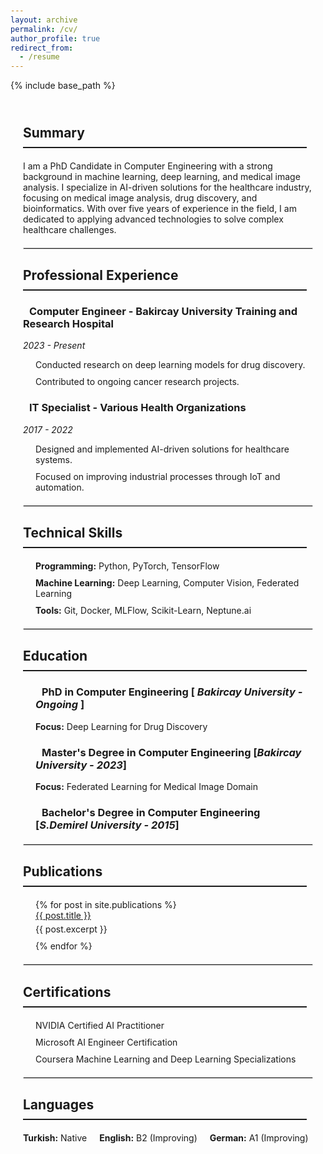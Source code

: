 ```yaml
---
layout: archive
permalink: /cv/
author_profile: true
redirect_from:
  - /resume
---
```

{% include base_path %}
<head>
  <meta charset="UTF-8">
  <meta name="viewport" content="width=device-width, initial-scale=1.0">
  <link rel="stylesheet" href="https://cdnjs.cloudflare.com/ajax/libs/font-awesome/6.0.0-beta3/css/all.min.css">
  <style>
    body {
      margin: 0;
      padding: 20px;
    }
    .container {
      margin: 0 auto;
      padding: 20px;
    }
    h2.section-title {
      border-bottom: 2px solid;
      padding-bottom: 10px;
      margin-bottom: 20px;
    }
    h2 {
      margin-right: 10px;
    }
    h3 i {
      margin-right: 10px;
    }
    p {
      margin: 5px 0;
    }
    ul {
      list-style-type: none;
      padding-left: 20px;
    }
    ul li {
      margin-bottom: 10px;
      position: relative;
    }
    hr {
      margin: 20px 0;
      border: 1px solid #ddd;
    }
    .experience-item, .education-item {
      margin-bottom: 20px;
    }
    .languages {
      display: flex;
      gap: 20px;
    }
  </style>
</head>

<div class="container">
  <h2 class="section-title"><i class="fas fa-user icon"></i> Summary</h2>
  <p>
    I am a PhD Candidate in Computer Engineering with a strong background in machine learning, deep learning, and medical image analysis. I specialize in AI-driven solutions for the healthcare industry, focusing on medical image analysis, drug discovery, and bioinformatics. With over five years of experience in the field, I am dedicated to applying advanced technologies to solve complex healthcare challenges.
  </p>
  <hr>
  <h2 class="section-title"><i class="fas fa-briefcase icon"></i> Professional Experience</h2>
  <div class="experience-item">
    <h3><i class="fas fa-laptop-code icon"></i> Computer Engineer - Bakircay University Training and Research Hospital</h3>
    <p><em>2023 - Present</em></p>
    <ul>
      <li><i class="fas fa-flask icon"></i> Conducted research on deep learning models for drug discovery.</li>
      <li><i class="fas fa-vial icon"></i> Contributed to ongoing cancer research projects.</li>
    </ul>
  </div>
  <div class="experience-item">
    <h3><i class="fas fa-cogs icon"></i> IT Specialist - Various Health Organizations</h3>
    <p><em>2017 - 2022</em></p>
    <ul>
      <li><i class="fas fa-project-diagram icon"></i> Designed and implemented AI-driven solutions for healthcare systems.</li>
      <li><i class="fas fa-industry icon"></i> Focused on improving industrial processes through IoT and automation.</li>
    </ul>
  </div>
  <hr>
  <h2 class="section-title"><i class="fas fa-code icon"></i> Technical Skills</h2>
  <ul>
    <li><i class="fas fa-laptop-code icon"></i> <strong>Programming:</strong> Python, PyTorch, TensorFlow</li>
    <li><i class="fas fa-robot icon"></i> <strong>Machine Learning:</strong> Deep Learning, Computer Vision, Federated Learning</li>
    <li><i class="fas fa-tools icon"></i> <strong>Tools:</strong> Git, Docker, MLFlow, Scikit-Learn, Neptune.ai</li>
  </ul>
  <hr>
  <h2 class="section-title"><i class="fas fa-graduation-cap icon"></i> Education</h2>
  <ul>
      <h3><i class="fas fa-university icon"></i> PhD in Computer Engineering [ <em>Bakircay University - Ongoing</em> ]</h3>
      <p><strong>Focus:</strong> Deep Learning for Drug Discovery</p>
      <h3><i class="fas fa-university icon"></i> Master's Degree in Computer Engineering [<em>Bakircay University - 2023</em>]</h3>
      <p><strong>Focus:</strong> Federated Learning for Medical Image Domain</p>
      <h3><i class="fas fa-university icon"></i> Bachelor's Degree in Computer Engineering [<em>S.Demirel University - 2015</em>]</h3>
  </ul>
  <hr>
  <h2 class="section-title"><i class="fas fa-book icon"></i> Publications</h2>
  <ul>
    {% for post in site.publications %}
      <li>
        <i class="fas fa-file-alt icon"></i>
        <a href="{{ post.url }}">{{ post.title }}</a>
        <p>{{ post.excerpt }}</p>
      </li>
    {% endfor %}
  </ul>
  <hr>
  <h2 class="section-title"><i class="fas fa-certificate icon"></i> Certifications</h2>
  <ul>
    <li><i class="fas fa-certificate icon"></i> NVIDIA Certified AI Practitioner</li>
    <li><i class="fas fa-certificate icon"></i> Microsoft AI Engineer Certification</li>
    <li><i class="fas fa-certificate icon"></i> Coursera Machine Learning and Deep Learning Specializations</li>
  </ul>
  <hr>
  <h2 class="section-title"><i class="fas fa-language icon"></i> Languages</h2>
  <div class="languages">
    <span><i class="fas fa-globe icon"></i> <strong>Turkish:</strong> Native</span>
    <span><i class="fas fa-globe icon"></i> <strong>English:</strong> B2 (Improving)</span>
    <span><i class="fas fa-globe icon"></i> <strong>German:</strong> A1 (Improving)</span>
  </div>
</div>
